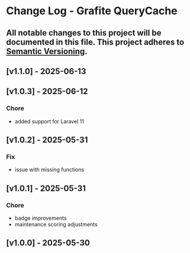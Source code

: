 # Change Log - Grafite QueryCache
All notable changes to this project will be documented in this file.
This project adheres to [Semantic Versioning](http://semver.org/).
----

## [v1.1.0] - 2025-06-13

## [v1.0.3] - 2025-06-12

### Chore
- added support for Laravel 11

## [v1.0.2] - 2025-05-31

### Fix
- issue with missing functions

## [v1.0.1] - 2025-05-31

### Chore
- badge improvements
- maintenance scoring adjustments

## [v1.0.0] - 2025-05-30
